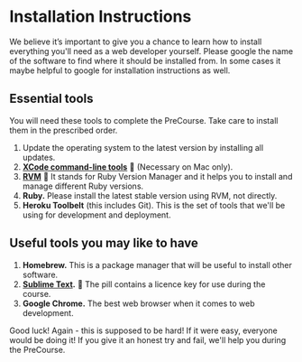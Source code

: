 # Installation Instructions

We believe it’s important to give you a chance to learn how to install everything you'll need as a web developer yourself.
Please google the name of the software to find where it should be installed from. In some cases it maybe helpful to google for installation instructions as well.

## Essential tools

You will need these tools to complete the PreCourse. Take care to install them in the prescribed order.

1. Update the operating system to the latest version by installing all updates.
2. **[XCode command-line tools](installing_xcode.md)**&nbsp;:pill:&nbsp;(Necessary on Mac only).
3. **[RVM](installing_rvm.md)**&nbsp;:pill:&nbsp;It stands for Ruby Version Manager and it helps you to install and manage different Ruby versions.
4. **Ruby.** Please install the latest stable version using RVM, not directly.
5. **Heroku Toolbelt** (this includes Git). This is the set of tools that we'll be using for development and deployment.

## Useful tools you may like to have

1. **Homebrew.** This is a package manager that will be useful to install other software.
2. **[Sublime Text](installing_sublime.md).**&nbsp;:pill:&nbsp;The pill contains a licence key for use during the course.
3. **Google Chrome.** The best web browser when it comes to web development.

Good luck! Again - this is supposed to be hard! If it were easy, everyone would be doing it! If you give it an honest try and fail, we'll help you during the PreCourse.
